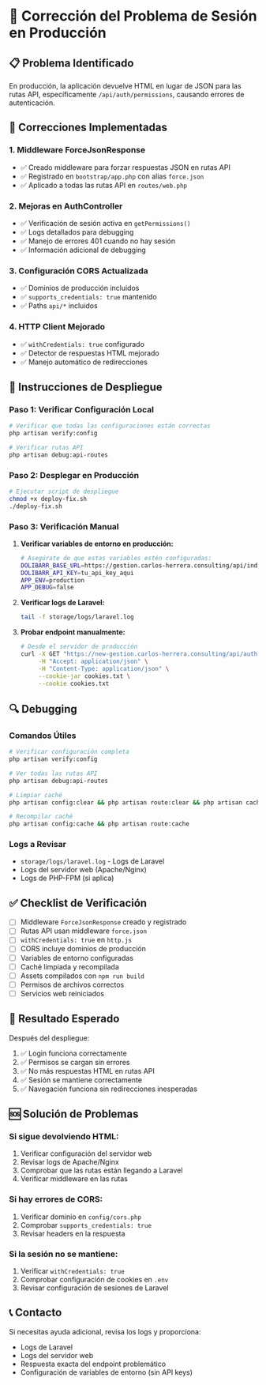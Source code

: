 # 🚀 Corrección del Problema de Sesión en Producción

## 📋 Problema Identificado

En producción, la aplicación devuelve HTML en lugar de JSON para las rutas API, específicamente `/api/auth/permissions`, causando errores de autenticación.

## 🔧 Correcciones Implementadas

### 1. **Middleware ForceJsonResponse**
- ✅ Creado middleware para forzar respuestas JSON en rutas API
- ✅ Registrado en `bootstrap/app.php` con alias `force.json`
- ✅ Aplicado a todas las rutas API en `routes/web.php`

### 2. **Mejoras en AuthController**
- ✅ Verificación de sesión activa en `getPermissions()`
- ✅ Logs detallados para debugging
- ✅ Manejo de errores 401 cuando no hay sesión
- ✅ Información adicional de debugging

### 3. **Configuración CORS Actualizada**
- ✅ Dominios de producción incluidos
- ✅ `supports_credentials: true` mantenido
- ✅ Paths `api/*` incluidos

### 4. **HTTP Client Mejorado**
- ✅ `withCredentials: true` configurado
- ✅ Detector de respuestas HTML mejorado
- ✅ Manejo automático de redirecciones

## 🚀 Instrucciones de Despliegue

### Paso 1: Verificar Configuración Local
```bash
# Verificar que todas las configuraciones están correctas
php artisan verify:config

# Verificar rutas API
php artisan debug:api-routes
```

### Paso 2: Desplegar en Producción
```bash
# Ejecutar script de despliegue
chmod +x deploy-fix.sh
./deploy-fix.sh
```

### Paso 3: Verificación Manual

1. **Verificar variables de entorno en producción:**
   ```bash
   # Asegúrate de que estas variables estén configuradas:
   DOLIBARR_BASE_URL=https://gestion.carlos-herrera.consulting/api/index.php
   DOLIBARR_API_KEY=tu_api_key_aqui
   APP_ENV=production
   APP_DEBUG=false
   ```

2. **Verificar logs de Laravel:**
   ```bash
   tail -f storage/logs/laravel.log
   ```

3. **Probar endpoint manualmente:**
   ```bash
   # Desde el servidor de producción
   curl -X GET "https://new-gestion.carlos-herrera.consulting/api/auth/permissions" \
        -H "Accept: application/json" \
        -H "Content-Type: application/json" \
        --cookie-jar cookies.txt \
        --cookie cookies.txt
   ```

## 🔍 Debugging

### Comandos Útiles
```bash
# Verificar configuración completa
php artisan verify:config

# Ver todas las rutas API
php artisan debug:api-routes

# Limpiar caché
php artisan config:clear && php artisan route:clear && php artisan cache:clear

# Recompilar caché
php artisan config:cache && php artisan route:cache
```

### Logs a Revisar
- `storage/logs/laravel.log` - Logs de Laravel
- Logs del servidor web (Apache/Nginx)
- Logs de PHP-FPM (si aplica)

## ✅ Checklist de Verificación

- [ ] Middleware `ForceJsonResponse` creado y registrado
- [ ] Rutas API usan middleware `force.json`
- [ ] `withCredentials: true` en `http.js`
- [ ] CORS incluye dominios de producción
- [ ] Variables de entorno configuradas
- [ ] Caché limpiada y recompilada
- [ ] Assets compilados con `npm run build`
- [ ] Permisos de archivos correctos
- [ ] Servicios web reiniciados

## 🎯 Resultado Esperado

Después del despliegue:
1. ✅ Login funciona correctamente
2. ✅ Permisos se cargan sin errores
3. ✅ No más respuestas HTML en rutas API
4. ✅ Sesión se mantiene correctamente
5. ✅ Navegación funciona sin redirecciones inesperadas

## 🆘 Solución de Problemas

### Si sigue devolviendo HTML:
1. Verificar configuración del servidor web
2. Revisar logs de Apache/Nginx
3. Comprobar que las rutas están llegando a Laravel
4. Verificar middleware en las rutas

### Si hay errores de CORS:
1. Verificar dominio en `config/cors.php`
2. Comprobar `supports_credentials: true`
3. Revisar headers en la respuesta

### Si la sesión no se mantiene:
1. Verificar `withCredentials: true`
2. Comprobar configuración de cookies en `.env`
3. Revisar configuración de sesiones de Laravel

## 📞 Contacto

Si necesitas ayuda adicional, revisa los logs y proporciona:
- Logs de Laravel
- Logs del servidor web
- Respuesta exacta del endpoint problemático
- Configuración de variables de entorno (sin API keys)
